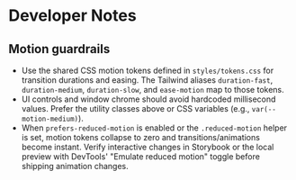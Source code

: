 # Developer Notes

## Motion guardrails

- Use the shared CSS motion tokens defined in `styles/tokens.css` for transition durations and easing. The Tailwind aliases `duration-fast`, `duration-medium`, `duration-slow`, and `ease-motion` map to those tokens.
- UI controls and window chrome should avoid hardcoded millisecond values. Prefer the utility classes above or CSS variables (e.g., `var(--motion-medium)`).
- When `prefers-reduced-motion` is enabled or the `.reduced-motion` helper is set, motion tokens collapse to zero and transitions/animations become instant. Verify interactive changes in Storybook or the local preview with DevTools' "Emulate reduced motion" toggle before shipping animation changes.
